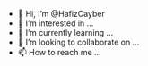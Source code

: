 - 👋 Hi, I’m @HafizCayber
- 👀 I’m interested in ...
- 🌱 I’m currently learning ...
- 💞️ I’m looking to collaborate on ...
- 📫 How to reach me ...

<!---
HafizCayber/HafizCayber is a ✨ special ✨ repository because its `README.md` (this file) appears on your GitHub profile.
You can click the Preview link to take a look at your changes.
--->
